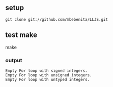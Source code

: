 
## setup
```
git clone git://github.com/mbebenita/LLJS.git 
```

## test make
make

### output
```
Empty For loop with signed integers.
Empty For loop with unsigned integers.
Empty For loop with untyped integers.
```
